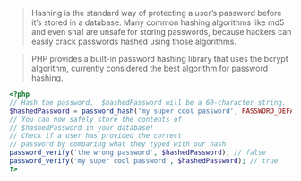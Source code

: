 >Hashing is the standard way of protecting a user’s password before it’s stored in a database. Many common hashing algorithms like md5 and even sha1 are unsafe for storing passwords, because hackers can easily crack passwords hashed using those algorithms.

>PHP provides a built-in password hashing library that uses the bcrypt algorithm, currently considered the best algorithm for password hashing.

```php
<?php
// Hash the password.  $hashedPassword will be a 60-character string.
$hashedPassword = password_hash('my super cool password', PASSWORD_DEFAULT);
// You can now safely store the contents of 
// $hashedPassword in your database!
// Check if a user has provided the correct 
// password by comparing what they typed with our hash
password_verify('the wrong password', $hashedPassword); // false
password_verify('my super cool password', $hashedPassword); // true
?>
```